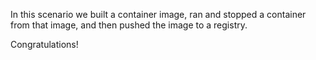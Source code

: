In this scenario we built a container image, ran and stopped a container from
that image, and then pushed the image to a registry.

Congratulations!
